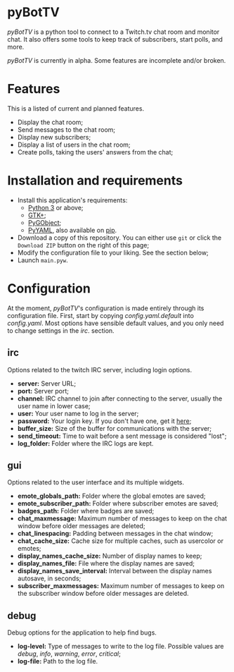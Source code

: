 pyBotTV
=======

*pyBotTV* is a python tool to connect to a Twitch.tv chat room and monitor chat.
It also offers some tools to keep track of subscribers, start polls, and more.

*pyBotTV* is currently in alpha. Some features are incomplete and/or broken.

Features
========

This is a listed of current and planned features.

* Display the chat room;
* Send messages to the chat room;
* Display new subscribers;
* Display a list of users in the chat room;
* Create polls, taking the users' answers from the chat;

Installation and requirements
=============================

* Install this application's requirements:
    * [Python 3](https://www.python.org/downloads/) or above;
    * [GTK+](http://www.gtk.org/download/);
    * [PyGObject](https://wiki.gnome.org/action/show/Projects/PyGObject);
    * [PyYAML](), also available on [pip](https://pypi.python.org/pypi/PyYAML).
* Download a copy of this repository. You can either use `git` or click the
  `Download ZIP` button on the right of this page;
* Modify the configuration file to your liking. See the section below;
* Launch `main.pyw`.


Configuration
=============

At the moment, *pyBotTV*'s configuration is made entirely through its configuration
file. First, start by copying *config.yaml.default* into *config.yaml*. Most options
have sensible default values, and you only need to change settings in the *irc*. section.

irc
---

Options related to the twitch IRC server, including login options.

* **server:** Server URL;
* **port:** Server port;
* **channel:** IRC channel to join after connecting to the server, usually the user name in lower case;
* **user:** Your user name to log in the server;
* **password:** Your login key. If you don't have one, get it [here](http://twitchapps.com/tmi/);
* **buffer_size:** Size of the buffer for communications with the server;
* **send_timeout:** Time to wait before a sent message is considered "lost";
* **log_folder:** Folder where the IRC logs are kept.

gui
---

Options related to the user interface and its multiple widgets.

* **emote_globals_path:** Folder where the global emotes are saved;
* **emote_subscriber_path:** Folder where subscriber emotes are saved;
* **badges_path:** Folder where badges are saved;
* **chat_maxmessage:** Maximum number of messages to keep on the chat window before older messages are deleted;
* **chat_linespacing:** Padding between messages in the chat window;
* **chat_cache_size:** Cache size for multiple caches, such as usercolor or emotes;
* **display_names_cache_size:** Number of display names to keep;
* **display_names_file:** File where the display names are saved;
* **display_names_save_interval:** Interval between the display names autosave, in seconds;
* **subscriber_maxmessages:** Maximum number of messages to keep on the subscriber window before older messages are deleted.

debug
-----

Debug options for the application to help find bugs.

* **log-level:** Type of messages to write to the log file. Possible values are *debug*, *info*, *warning*, *error*, *critical*;
* **log-file:** Path to the log file.

